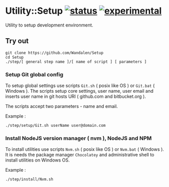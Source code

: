 # Utility::Setup [![status](https://github.com/Wandalen/Setup/workflows/publish/badge.svg)](https://github.com/Wandalen/Setup/actions?query=workflow%3Apublish) [![experimental](https://img.shields.io/badge/stability-experimental-orange.svg)](https://github.com/emersion/stability-badges#experimental)

Utility to setup development environment.

## Try out

```
git clone https://github.com/Wandalen/Setup
cd Setup
./step/[ general step name ]/[ name of script ] [ parameters ]
```

### Setup Git global config

To setup global settings use scripts `Git.sh` ( posix like OS ) or `Git.bat` ( Windows ).
The scripts setup core settings, user name, user email and inserts user name in git hosts URI ( github.com and bitbucket.org ).

The scripts accept two parameters - name and email.

Example :

```
./step/setup/Git.sh userName user@domain.com
```

### Install NodeJS version manager ( nvm ), NodeJS and NPM

To install utilities use scripts `Nvm.sh` ( posix like OS ) or `Nvm.bat` ( Windows ).
It is needs the package manager `Chocolatey` and administrative shell to install utilities on Windows OS.

Example :

```
./step/install/Nvm.sh
```

